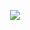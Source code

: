 
<p align="center"><img src="https://user-images.githubusercontent.com/65759092/181679135-0f830138-63a5-48bb-b6e6-a2bb08f6a0ae.png"></p>
<br/>
